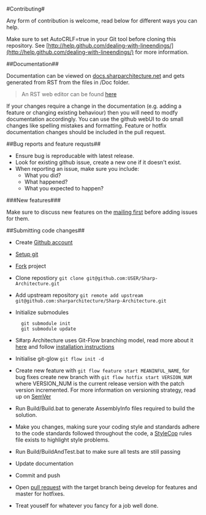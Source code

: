 #Contributing#

Any form of contribution is welcome, read below for different ways you can help.

Make sure to set AutoCRLF=true in your Git tool before cloning this repository. See [http://help.github.com/dealing-with-lineendings/](http://help.github.com/dealing-with-lineendings/) for more information.

##Documentation##

Documentation can be viewed on [docs.sharparchitecture.net](http://docs.sharparchitecture.net/) and gets generated from RST from the files in /Doc folder.

> An RST web editor can be found [here](http://rst.ninjs.org/)

If your changes require a change in the documentation (e.g. adding a feature or changing existing behaviour) then you will need to modfy documentation accordingly.
You can use the github webUI to do small changes like spelling mistakes and formatting. Feature or hotfix documentation changes should be included in the pull request.

##Bug reports and feature requsts##

- Ensure bug is reproducable with latest release.
- Look for existing github issue, create a new one if it doesn't exist.
- When reporting an issue, make sure you include:
  - What you did?
  - What happened?
  - What you expected to happen?

###New features###

Make sure to discuss new features on the [mailing first](http://groups.google.com/group/sharp-architecture "Sharp Architecture mailing list") before adding issues for them.

##Submitting code changes##

- Create [Github account](https://github.com/signup/free)
- [Setup git](https://help.github.com/articles/set-up-git)
- [Fork](https://help.github.com/articles/fork-a-repo "Fork") project
- Clone repostiory `git clone git@github.com:USER/Sharp-Architecture.git`
- Add upstream repository `git remote add upstream git@github.com:sharparchitecture/Sharp-Architecture.git`
- Initialize submodules

        git submodule init
        git submodule update
    
- S#arp Architecture uses Git-Flow branching model, read more about it [here](http://nvie.com/posts/a-successful-git-branching-model/ "git-flow") and follow [installation instructions](https://github.com/nvie/gitflow/wiki/Installation)
- Initialise git-glow `git flow init -d`
- Create new feature with `git flow feature start MEANINFUL_NAME`, for bug fixes create new branch with `git flow hotfix start VERSION_NUM` where VERSION_NUM is the current release version with the patch version incremented. For more information on versioning strategy, read up on [SemVer](http://semver.org/)
- Run Build/Build.bat to generate AssemblyInfo files required to build the solution.
- Make you changes, making sure your coding style and standards adhere to the code standards followed throughout the code, a [StyleCop](http://stylecop.codeplex.com/) rules file exists to highlight style problems.
- Run Build/BuildAndTest.bat to make sure all tests are still passing
- Update documentation
- Commit and push
- Open [pull request](https://help.github.com/articles/using-pull-requests) with the target branch being develop for features and master for hotfixes.
- Treat youself for whatever you fancy for a job well done.
